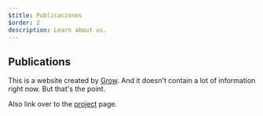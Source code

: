 ```yaml
---
$title: Publicaciones
$order: 2
description: Learn about us.
---
```

## Publications

This is a website created by [Grow](https://grow.io). And it doesn't contain a
lot of information right now. But that's the point.

Also link over to the [project]([url('/content/pages/projects.md')]) page.
